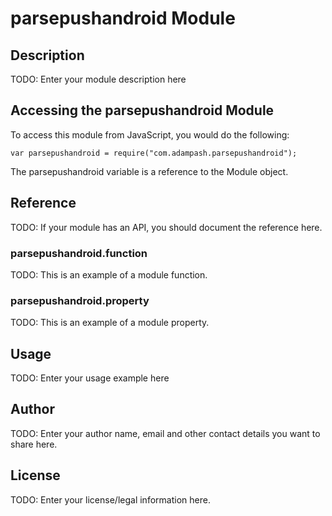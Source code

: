 # parsepushandroid Module

## Description

TODO: Enter your module description here

## Accessing the parsepushandroid Module

To access this module from JavaScript, you would do the following:

    var parsepushandroid = require("com.adampash.parsepushandroid");

The parsepushandroid variable is a reference to the Module object.

## Reference

TODO: If your module has an API, you should document
the reference here.

### parsepushandroid.function

TODO: This is an example of a module function.

### parsepushandroid.property

TODO: This is an example of a module property.

## Usage

TODO: Enter your usage example here

## Author

TODO: Enter your author name, email and other contact
details you want to share here.

## License

TODO: Enter your license/legal information here.
